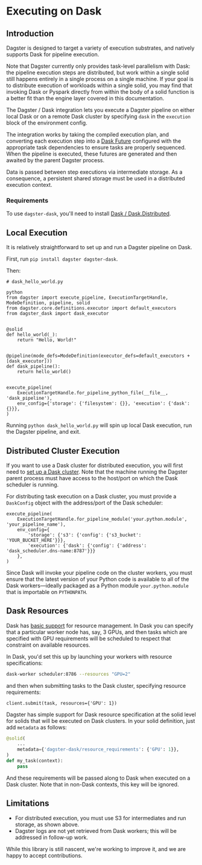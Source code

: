 # Executing on Dask

## Introduction

Dagster is designed to target a variety of execution substrates, and natively
supports Dask for pipeline execution.

Note that Dagster currently only provides task-level parallelism with Dask: the pipeline execution
steps are distributed, but work within a single solid still happens entirely in a single process on
a single machine. If your goal is to distribute execution of workloads within a single solid, you
may find that invoking Dask or Pyspark directly from within the body of a solid function is a better
fit than the engine layer covered in this documentation.

The Dagster / Dask integration lets you execute a Dagster pipeline on either local Dask or on a
remote Dask cluster by specifying `dask` in the `execution` block of the environment config.

The integration works by taking the compiled execution plan, and converting each execution step
into a [Dask Future](https://docs.dask.org/en/latest/futures.html) configured with the appropriate
task dependencies to ensure tasks are properly sequenced. When the pipeline is executed, these
futures are generated and then awaited by the parent Dagster process.

Data is passed between step executions via intermediate storage. As a consequence, a persistent
shared storage must be used in a distributed execution context.

### Requirements

To use `dagster-dask`, you'll need to install
[Dask / Dask.Distributed](https://distributed.readthedocs.io/en/latest/install.html).

## Local Execution

It is relatively straightforward to set up and run a Dagster pipeline on Dask.

First, run `pip install dagster dagster-dask`.

Then:

```
# dask_hello_world.py

python
from dagster import execute_pipeline, ExecutionTargetHandle, ModeDefinition, pipeline, solid
from dagster.core.definitions.executor import default_executors
from dagster_dask import dask_executor


@solid
def hello_world(_):
    return "Hello, World!"


@pipeline(mode_defs=ModeDefinition(executor_defs=default_executors + [dask_executor]))
def dask_pipeline():
    return hello_world()


execute_pipeline(
    ExecutionTargetHandle.for_pipeline_python_file(__file__, 'dask_pipeline'),
    env_config={'storage': {'filesystem': {}}, 'execution': {'dask': {}}},
)
```

Running `python dask_hello_world.py` will spin up local Dask execution, run the Dagster pipeline,
and exit.

## Distributed Cluster Execution

If you want to use a Dask cluster for distributed execution, you will first need to
[set up a Dask cluster](https://distributed.readthedocs.io/en/latest/quickstart.html#setup-dask-distributed-the-hard-way).
Note that the machine running the Dagster parent process must have access to the host/port on which
the Dask scheduler is running.

For distributing task execution on a Dask cluster, you must provide a `DaskConfig` object with
the address/port of the Dask scheduler:

```
execute_pipeline(
    ExecutionTargetHandle.for_pipeline_module('your.python.module', 'your_pipeline_name'),
    env_config={
        'storage': {'s3': {'config': {'s3_bucket': 'YOUR_BUCKET_HERE'}}},
        'execution': {'dask': {'config': {'address': 'dask_scheduler.dns-name:8787'}}}
    },
)
```

Since Dask will invoke your pipeline code on the cluster workers, you must ensure that the latest
version of your Python code is available to all of the Dask workers—ideally packaged as a Python
module `your.python.module` that is importable on `PYTHONPATH`.

## Dask Resources

Dask has [basic support](https://distributed.dask.org/en/latest/resources.html) for resource
management. In Dask you can specify that a particular worker node has, say, 3 GPUs, and then tasks
which are specified with GPU requirements will be scheduled to respect that constraint on available
resources.

In Dask, you'd set this up by launching your workers with resource specifications:

```bash
dask-worker scheduler:8786 --resources "GPU=2"
```

and then when submitting tasks to the Dask cluster, specifying resource requirements:

```
client.submit(task, resources={'GPU': 1})
```

Dagster has simple support for Dask resource specification at the solid level for solids that will
be executed on Dask clusters. In your solid definition, just add `metadata` as follows:

```python
@solid(
    ...
    metadata={'dagster-dask/resource_requirements': {'GPU': 1}},
)
def my_task(context):
    pass
```

And these requirements will be passed along to Dask when executed on a Dask cluster. Note that in
non-Dask contexts, this key will be ignored.

## Limitations

- For distributed execution, you must use S3 for intermediates and run storage, as shown above.
- Dagster logs are not yet retrieved from Dask workers; this will be addressed in follow-up work.

While this library is still nascent, we're working to improve it, and we are happy to accept
contributions.
